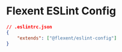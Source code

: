 # Flexent ESLint Config

```json
// .eslintrc.json
{
    "extends": ["@flexent/eslint-config"]
}
```
